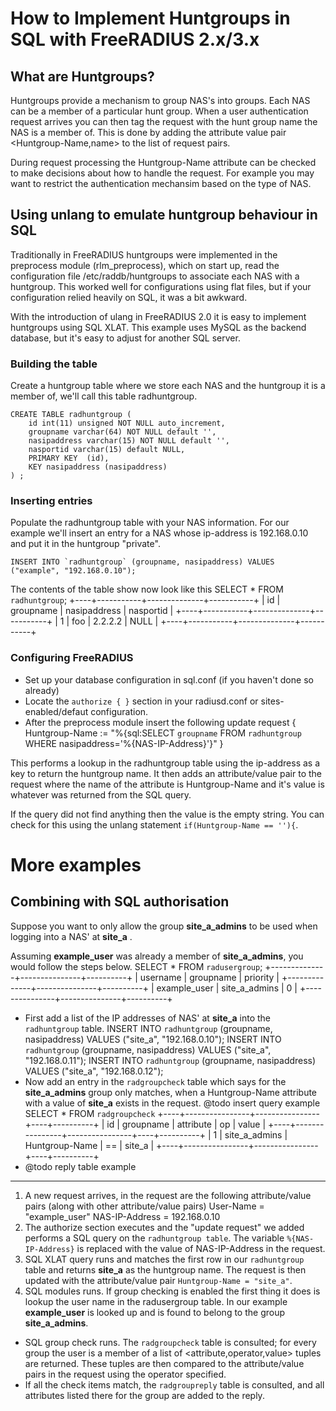 # How to Implement Huntgroups in SQL with FreeRADIUS 2.x/3.x

## What are Huntgroups?
Huntgroups provide a mechanism to group NAS's into groups. Each NAS can be a member of a particular hunt group. When a user authentication request arrives you can then tag the request with the hunt group name the NAS is a member of. This is done by adding the attribute value pair <Huntgroup-Name,name> to the list of request pairs. 

During request processing the Huntgroup-Name attribute can be checked to make decisions about how to handle the request. For example you may want to restrict the authentication mechansim based on the type of NAS.

## Using unlang to emulate huntgroup behaviour in SQL
Traditionally in FreeRADIUS huntgroups were implemented in the preprocess module (rlm_preprocess), which on start up, read the configuration file /etc/raddb/huntgroups to associate each NAS with a huntgroup. This worked well for configurations using flat files, but if your configuration relied heavily on SQL, it was a bit awkward.

With the introduction of ulang in FreeRADIUS 2.0 it is easy to implement huntgroups using SQL XLAT. This example uses MySQL as the backend database, but it's easy to adjust for another SQL server.

### Building the table
Create a huntgroup table where we store each NAS and the huntgroup it is a member of, we'll call this table radhuntgroup.

    CREATE TABLE radhuntgroup (
        id int(11) unsigned NOT NULL auto_increment,
        groupname varchar(64) NOT NULL default '',
        nasipaddress varchar(15) NOT NULL default '',
        nasportid varchar(15) default NULL,
        PRIMARY KEY  (id),
        KEY nasipaddress (nasipaddress)
    ) ;

### Inserting entries
Populate the radhuntgroup table with your NAS information. For our example we'll insert an entry for a NAS whose ip-address is 192.168.0.10 and put it in the huntgroup "private".

    INSERT INTO `radhuntgroup` (groupname, nasipaddress) VALUES ("example", "192.168.0.10");
 
The contents of the table show now look like this
    SELECT * FROM `radhuntgroup`;
       +----+-----------+--------------+-----------+
       | id | groupname | nasipaddress | nasportid |
       +----+-----------+--------------+-----------+
       |  1 | foo       | 2.2.2.2      | NULL      | 
       +----+-----------+--------------+-----------+

### Configuring FreeRADIUS
* Set up your database configuration in sql.conf (if you haven't done so already)
* Locate the ``authorize { }`` section in your radiusd.conf or sites-enabled/defaut configuration.
* After the preprocess module insert the following
      update request {
          Huntgroup-Name := "%{sql:SELECT `groupname` FROM `radhuntgroup` WHERE nasipaddress='%{NAS-IP-Address}'}"
      }


This performs a lookup in the radhuntgroup table using the ip-address as a key to return the huntgroup name. 
It then adds an attribute/value pair to the request where the name of the attribute is Huntgroup-Name and it's value is whatever was returned from the SQL query. 

If the query did not find anything then the value is the empty string. You can check for this using the unlang statement ``if(Huntgroup-Name == ''){``.

# More examples
## Combining with SQL authorisation
Suppose you want to only allow the group **site_a_admins** to be used when logging into a NAS' at **site_a** .

Assuming **example_user** was already a member of **site_a_admins**, you would follow the steps below.
    SELECT * FROM `radusergroup`;
       +--------------+---------------+----------+
       | username     | groupname     | priority |
       +--------------+---------------+----------+
       | example_user | site_a_admins |        0 | 
       +---------------+---------------+----------+
* First add a list of the IP addresses of NAS' at **site_a** into the `radhuntgroup` table.
      INSERT INTO `radhuntgroup` (groupname, nasipaddress) VALUES ("site_a", "192.168.0.10");
      INSERT INTO `radhuntgroup` (groupname, nasipaddress) VALUES ("site_a", "192.168.0.11");
      INSERT INTO `radhuntgroup` (groupname, nasipaddress) VALUES ("site_a", "192.168.0.12");
* Now add an entry in the `radgroupcheck` table which says for the **site_a_admins** group only matches, when a Huntgroup-Name attribute with a value of **site_a** exists in the request.
@todo insert query example
      SELECT * FROM `radgroupcheck`
          +----+----------------+----------------+----+----------+
          | id | groupname      | attribute      | op | value    |
          +----+----------------+----------------+----+----------+
          |  1 | site_a_admins  | Huntgroup-Name | == | site_a   | 
          +----+----------------+----------------+----+----------+
* @todo reply table example

***

1. A new request arrives, in the request are the following attribute/value pairs (along with other attribute/value pairs)
      User-Name = "example_user"
      NAS-IP-Address = 192.168.0.10
1. The authorize section executes and the "update request" we added performs a SQL query on the `radhuntgroup table`. The variable `%{NAS-IP-Address}` is replaced with the value of NAS-IP-Address in the request.
1. SQL XLAT query runs and matches the first row in our `radhuntgroup` table and returns **site_a** as the huntgroup name. The request is then updated with the attribute/value pair ``Huntgroup-Name = "site_a"``.
1. SQL modules runs. If group checking is enabled the first thing it does is lookup the user name in the radusergroup table. In our example **example_user** is looked up and is found to belong to the group **site_a_admins**.
* SQL group check runs. The `radgroupcheck` table is consulted; for every group the user is a member of a list of <attribute,operator,value> tuples are returned. These tuples are then compared to the attribute/value pairs in the request using the operator specified.
* If all the check items match, the `radgroupreply` table is consulted, and all attributes listed there for the group are added to the reply.